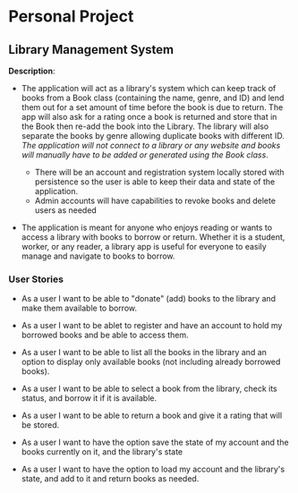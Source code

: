 # Personal Project

## Library Management System

**Description**:
- The application will act as a library's system which can keep track of books from a 
    Book class (containing the name, genre, and ID)
    and lend them out for a set amount of time before the book is due to return. The app will also
    ask for a rating once a book is returned and store that in the Book then re-add the book into the Library.
    The library will also separate the books by genre allowing duplicate books with different ID. 
    *The application will not connect to a library or any website and books will manually have to be added 
    or generated using the Book class*.
  - There will be an account and registration system locally stored with persistence so the user is able to keep their data and state of the application.
  - Admin accounts will have capabilities to revoke books and delete users as needed
    


- The application is meant for anyone who enjoys reading or wants to access a library with books to borrow or return. 
Whether it is a student, worker, or any reader, a library app is useful for everyone to easily manage 
and navigate to books to borrow.

### User Stories
- As a user I want to be able to "donate" (add) books to the library and make them available to borrow.
- As a user I want to be ablet to register and have an account to hold my borrowed books and be able to access them.
- As a user I want to be able to list all the books in the library and an option to display only available books 
(not including already borrowed books).
- As a user I want to be able to select a book from the library, check its status, and borrow it if it is available.
- As a user I want to be able to return a book and give it a rating that will be stored.

- As a user I want to have the option save the state of my account and the books currently on it, and the library's state
- As a user I want to have the option to load my account and the library's state, and
add to it and return books as needed.
